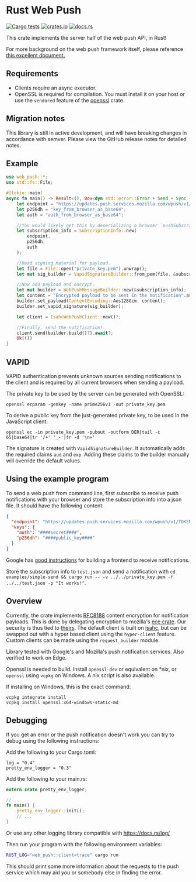 Rust Web Push
=============

[![Cargo tests](https://github.com/pimeys/rust-web-push/actions/workflows/test.yml/badge.svg)](https://github.com/pimeys/rust-web-push/actions/workflows/test.yml)
[![crates.io](https://img.shields.io/crates/d/web-push)](https://crates.io/crates/web_push)
[![docs.rs](https://docs.rs/web-push/badge.svg)](https://docs.rs/web-push)

This crate implements the server half of the web push API, in Rust!

For more background on the web push framework itself, please
reference [this excellent document.](https://web.dev/notifications/)

## Requirements

- Clients require an async executor.
- OpenSSL is required for compilation. You must install it on your host or use the `vendored` feature of the [openssl](https://docs.rs/openssl/) crate.

## Migration notes

This library is still in active development, and will have breaking changes in accordance with semver. Please view the
GitHub release notes for detailed notes.

Example
--------

```rust
use web_push::*;
use std::fs::File;

#[tokio::main]
async fn main() -> Result<(), Box<dyn std::error::Error + Send + Sync + 'static>> {
    let endpoint = "https://updates.push.services.mozilla.com/wpush/v1/...";
    let p256dh = "key_from_browser_as_base64";
    let auth = "auth_from_browser_as_base64";

    //You would likely get this by deserializing a browser `pushSubscription` object via serde.  
    let subscription_info = SubscriptionInfo::new(
        endpoint,
        p256dh,
        auth
    );

    //Read signing material for payload.
    let file = File::open("private_key.pem").unwrap();
    let mut sig_builder = VapidSignatureBuilder::from_pem(file, &subscription_info)?.build()?;

    //Now add payload and encrypt.
    let mut builder = WebPushMessageBuilder::new(&subscription_info);
    let content = "Encrypted payload to be sent in the notification".as_bytes();
    builder.set_payload(ContentEncoding::Aes128Gcm, content);
    builder.set_vapid_signature(sig_builder);

    let client = IsahcWebPushClient::new()?;

    //Finally, send the notification!
    client.send(builder.build()?).await?;
    Ok(())
}
 ```

VAPID
-----

VAPID authentication prevents unknown sources sending notifications to the client and is required by all current
browsers when sending a payload.

The private key to be used by the server can be generated with OpenSSL:

```
openssl ecparam -genkey -name prime256v1 -out private_key.pem
```

To derive a public key from the just-generated private key, to be used in the JavaScript client:

```
openssl ec -in private_key.pem -pubout -outform DER|tail -c 65|base64|tr '/+' '_-'|tr -d '\n='
```

The signature is created with `VapidSignatureBuilder`. It automatically adds the required claims `aud` and `exp`. Adding
these claims to the builder manually will override the default values.

## Using the example program

To send a web push from command line, first subscribe to receive push notifications with your browser and store the
subscription info into a json file. It should have the following content:

``` json
{
  "endpoint": "https://updates.push.services.mozilla.com/wpush/v1/TOKEN",
  "keys": {
    "auth": "####secret####",
    "p256dh": "####public_key####"
  }
}
```

Google has
[good instructions](https://developers.google.com/web/fundamentals/push-notifications/subscribing-a-user) for building a
frontend to receive notifications.

Store the subscription info to `test.json` and send a notification with
`cd examples/simple-send && cargo run -- -v ../../private_key.pem -f ../../test.json -p "It works!"`.

Overview
--------

Currently, the crate implements
[RFC8188](https://datatracker.ietf.org/doc/html/rfc8188) content encryption for notification payloads. This is done by
delegating encryption to mozilla's [ece crate](https://crates.io/crates/ece). Our security is thus tied
to [theirs](https://github.com/mozilla/rust-ece/issues/18). The default client is built
on [isahc](https://crates.io/crates/isahc), but can be swapped out with a hyper based client using the
`hyper-client` feature. Custom clients can be made using the `request_builder` module.

Library tested with Google's and Mozilla's push notification services. Also verified to work on Edge.

Openssl is needed to build. Install `openssl-dev` or equivalent on *nix, or `openssl` using `vcpkg` on Windows. A nix
script is also available.

If installing on Windows, this is the exact command:

```shell
vcpkg integrate install
vcpkg install openssl:x64-windows-static-md
```

Debugging
--------
If you get an error or the push notification doesn't work you can try to debug using the following instructions:

Add the following to your Cargo.toml:

```cargo
log = "0.4"
pretty_env_logger = "0.3"
```

Add the following to your main.rs:

```rust
extern crate pretty_env_logger;

// ...
fn main() {
    pretty_env_logger::init();
    // ...
}
```

Or use any other logging library compatible with https://docs.rs/log/

Then run your program with the following environment variables:

```bash
RUST_LOG="web_push::client=trace" cargo run
```

This should print some more information about the requests to the push service which may aid you or somebody else in
finding the error.
